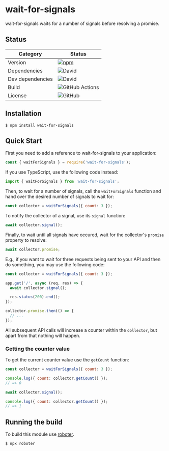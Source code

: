 # wait-for-signals

wait-for-signals waits for a number of signals before resolving a promise.

## Status

| Category         | Status                                                                                                        |
| ---------------- | ------------------------------------------------------------------------------------------------------------- |
| Version          | [![npm](https://img.shields.io/npm/v/wait-for-signals)](https://www.npmjs.com/package/wait-for-signals)       |
| Dependencies     | ![David](https://img.shields.io/david/thenativeweb/wait-for-signals)                                          |
| Dev dependencies | ![David](https://img.shields.io/david/dev/thenativeweb/wait-for-signals)                                      |
| Build            | ![GitHub Actions](https://github.com/thenativeweb/wait-for-signals/workflows/Release/badge.svg?branch=master) |
| License          | ![GitHub](https://img.shields.io/github/license/thenativeweb/wait-for-signals)                                |

## Installation

```shell
$ npm install wait-for-signals
```

## Quick Start

First you need to add a reference to wait-for-signals to your application:

```javascript
const { waitForSignals } = require('wait-for-signals');
```

If you use TypeScript, use the following code instead:

```typescript
import { waitForSignals } from 'wait-for-signals';
```

Then, to wait for a number of signals, call the `waitForSignals` function and hand over the desired number of signals to wait for:

```javascript
const collector = waitForSignals({ count: 3 });
```

To notify the collector of a signal, use its `signal` function:

```javascript
await collector.signal();
```

Finally, to wait until all signals have occured, wait for the collector's `promise` property to resolve:

```javascript
await collector.promise;
```

E.g., if you want to wait for three requests being sent to your API and then do something, you may use the following code:

```javascript
const collector = waitForSignals({ count: 3 });

app.get('/', async (req, res) => {
  await collector.signal();

  res.status(200).end();
});

collector.promise.then(() => {
  // ...
});
```

All subsequent API calls will increase a counter within the `collector`, but apart from that nothing will happen.

### Getting the counter value

To get the current counter value use the `getCount` function:

```javascript
const collector = waitForSignals({ count: 3 });

console.log({ count: collector.getCount() });
// => 0

await collector.signal();

console.log({ count: collector.getCount() });
// => 1
```

## Running the build

To build this module use [roboter](https://www.npmjs.com/package/roboter).

```shell
$ npx roboter
```
